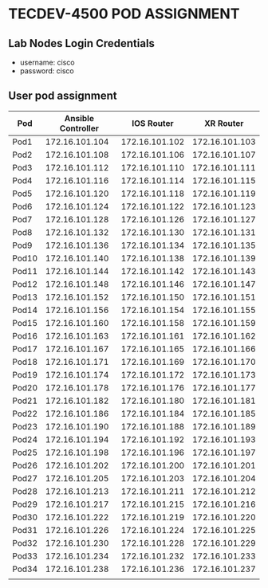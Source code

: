 # TECDEV-4500 POD ASSIGNMENT

## Lab Nodes Login Credentials
- username: cisco
- password: cisco

## User pod assignment

| Pod | Ansible Controller | IOS Router | XR Router |
|------|--------------------|------------|-----------|
| Pod1 | 172.16.101.104 | 172.16.101.102 | 172.16.101.103|
| Pod2 | 172.16.101.108 | 172.16.101.106 | 172.16.101.107|
| Pod3 | 172.16.101.112 | 172.16.101.110 | 172.16.101.111|
| Pod4 | 172.16.101.116 | 172.16.101.114 | 172.16.101.115|
| Pod5 | 172.16.101.120 | 172.16.101.118 | 172.16.101.119|
| Pod6 | 172.16.101.124 | 172.16.101.122 | 172.16.101.123|
| Pod7 | 172.16.101.128 | 172.16.101.126 | 172.16.101.127|
| Pod8 | 172.16.101.132 | 172.16.101.130 | 172.16.101.131|
| Pod9 | 172.16.101.136 | 172.16.101.134 | 172.16.101.135|
| Pod10 | 172.16.101.140 | 172.16.101.138 | 172.16.101.139|
| Pod11 | 172.16.101.144 | 172.16.101.142 | 172.16.101.143|
| Pod12 | 172.16.101.148 | 172.16.101.146 | 172.16.101.147|
| Pod13 | 172.16.101.152 | 172.16.101.150 | 172.16.101.151|
| Pod14 | 172.16.101.156 | 172.16.101.154 | 172.16.101.155|
| Pod15 | 172.16.101.160 | 172.16.101.158 | 172.16.101.159|
| Pod16 | 172.16.101.163 | 172.16.101.161 | 172.16.101.162|
| Pod17 | 172.16.101.167 | 172.16.101.165 | 172.16.101.166|
| Pod18 | 172.16.101.171 | 172.16.101.169 | 172.16.101.170|
| Pod19 | 172.16.101.174 | 172.16.101.172 | 172.16.101.173|
| Pod20 | 172.16.101.178 | 172.16.101.176 | 172.16.101.177|
| Pod21 | 172.16.101.182 | 172.16.101.180 | 172.16.101.181|
| Pod22 | 172.16.101.186 | 172.16.101.184 | 172.16.101.185|
| Pod23 | 172.16.101.190 | 172.16.101.188 | 172.16.101.189|
| Pod24 | 172.16.101.194 | 172.16.101.192 | 172.16.101.193|
| Pod25 | 172.16.101.198 | 172.16.101.196 | 172.16.101.197|
| Pod26 | 172.16.101.202 | 172.16.101.200 | 172.16.101.201|
| Pod27 | 172.16.101.205 | 172.16.101.203 | 172.16.101.204|
| Pod28 | 172.16.101.213 | 172.16.101.211 | 172.16.101.212|
| Pod29 | 172.16.101.217 | 172.16.101.215 | 172.16.101.216|
| Pod30 | 172.16.101.222 | 172.16.101.219 | 172.16.101.220|
| Pod31 | 172.16.101.226 | 172.16.101.224 | 172.16.101.225|
| Pod32 | 172.16.101.230 | 172.16.101.228 | 172.16.101.229|
| Pod33 | 172.16.101.234 | 172.16.101.232 | 172.16.101.233|
| Pod34 | 172.16.101.238 | 172.16.101.236 | 172.16.101.237|
|   |   |   |   |
